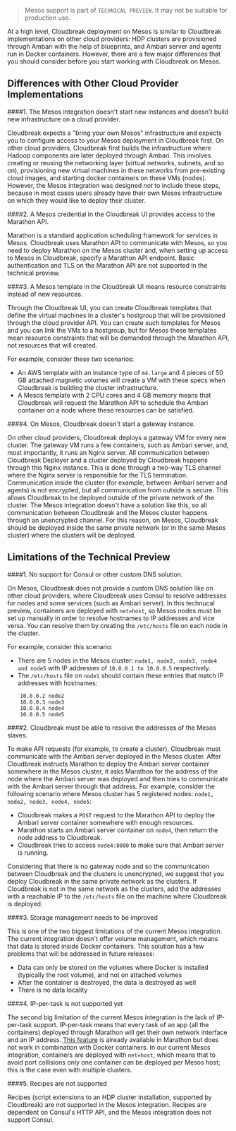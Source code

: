 > Mesos support is part of `TECHNICAL PREVIEW`. It may not be suitable for production use.

 At a high level, Cloudbreak deployment on Mesos is similar to Cloudbreak implementations on other cloud providers: HDP clusters are provisioned through Ambari with the help of blueprints, and Ambari server and agents run in Docker containers. However, there are a few major differences that you should consider before you start working with Cloudbreak on Mesos.

## Differences with Other Cloud Provider Implementations

####1. The Mesos integration doesn't start new instances and doesn't build new infrastructure on a cloud provider.

Cloudbreak expects a "bring your own Mesos" infrastructure and expects you to configure access to your Mesos deployment in Cloudbreak first. On other cloud providers, Cloudbreak first builds the infrastructure where Hadoop components are later deployed through Ambari. This involves creating or reusing the networking layer (virtual networks, subnets, and so on), provisioning new virtual machines in these networks from pre-existing cloud images, and starting docker containers on these VMs (nodes). However, the Mesos integration was designed *not* to include these steps, because in most cases users already have their own Mesos infrastructure on which they would like to deploy their cluster. 

####2. A Mesos credential in the Cloudbreak UI provides access to the Marathon API.

Marathon is a standard application scheduling framework for services in Mesos. Cloudbreak uses Marathon API to communicate with Mesos, so you need to deploy Marathon on the Mesos cluster and, when setting up access to Mesos in Cloudbreak, specify a Marathon API endpoint. Basic authentication and TLS on the Marathon API are not supported in the technical preview.

####3. A Mesos template in the Cloudbreak UI means resource constraints instead of new resources.

Through the Cloudbreak UI, you can create Cloudbreak templates that define the virtual machines in a cluster's hostgroup that will be provisioned through the cloud provider API. You can create such templates for Mesos and you can link the VMs to a hostgroup, but for Mesos these templates mean resource constraints that will be demanded through the Marathon API, not resources that will created. 
  
For example, consider these two scenarios:  
- An AWS template with an instance type of `m4.large` and 4 pieces of 50 GB attached magnetic volumes will create a VM with these specs when Cloudbreak is building the cluster infrastructure.
- A Mesos template with 2 CPU cores and 4 GB memory means that Cloudbreak will request the Marathon API to schedule the Ambari container on a node where these resources can be satisfied.

####4. On Mesos, Cloudbreak doesn't start a gateway instance.

On other cloud providers, Cloudbreak deploys a gateway VM for every new cluster. The gateway VM runs a few containers, such as Ambari server, and, most importantly, it runs an Nginx server. All communication between Cloudbreak Deployer and a cluster deployed by Cloudbreak hsppens through this Nginx instance. This is done through a two-way TLS channel where the Nginx server is responsible for the TLS termination. Communication inside the cluster (for example, between Ambari server and agents) is not encrypted, but all communication from outside is secure. This allows Cloudbreak to be deployed outside of the private network of the cluster. The Mesos integration doesn't have a solution like this, so all communication between Cloudbreak and the Mesos cluster happens through an unencrypted channel. For this reason, on Mesos, Cloudbreak should be deployed inside the same private network (or in the same Mesos cluster) where the clusters will be deployed.

## Limitations of the Technical Preview 

####1. No support for Consul or other custom DNS solution.

On Mesos, Cloudbreak does not provide a custom DNS solution like on other cloud providers, where Cloudbreak uses Consul to resolve addresses for nodes and some services (such as Ambari server). In this technucal preview, containers are deployed with `net=host`, so Mesos nodes must be set up manually in order to resolve hostnames to IP addresses and vice versa. You can resolve them by creating the `/etc/hosts` file on each node in the cluster.
  
For example, consider this scenario:  
- There are 5 nodes in the Mesos cluster: `node1, node2, node3, node4 and node5` with IP addresses of `10.0.0.1 to 10.0.0.5` respectively.
- The `/etc/hosts` file on `node1` should contain these entries that match IP addresses with hostnames:

```
	10.0.0.2 node2
	10.0.0.3 node3
	10.0.0.4 node4
	10.0.0.5 node5
```

####2. Cloudbreak must be able to resolve the addresses of the Mesos slaves.

To make API requests (for example, to create a cluster), Cloudbreak must communicate with the Ambari server deployed in the Mesos cluster. After Cloudbreak instructs Marathon to deploy the Ambari server container somewhere in the Mesos cluster, it asks Marathon for the address of the node where the Ambari server was deployed and then tries to communicate with the Ambari server through that address. For example, consider the following scenario where Mesos cluster has 5 registered nodes: `node1, node2, node3, node4, node5`:

- Cloudbreak makes a `POST` request to the Marathon API to deploy the Ambari server container somewhere with enough resources.
- Marathon starts an Ambari server container on `node4`, then return the node address to Cloudbreak.
- Cloudbreak tries to access `node4:8080` to make sure that Ambari server is running.

Considering that there is no gateway node and so the communication between Cloudbreak and the clusters is unencrypted, we suggest that you deploy Cloudbreak in the same private network as the clusters. If Cloudbreak is not in the same network as the clusters, add the addresses with a reachable IP to the `/etc/hosts` file on the machine where Cloudbreak is deployed.

####3. Storage management needs to be improved

This is one of the two biggest limitations of the current Mesos integration. The current integration doesn't offer volume management, which means that data is stored inside Docker containers. This solution has a few problems that will be addressed in future releases:
  
- Data can only be stored on the volumes where Docker is installed (typically the root volume), and not on attached volumes
- After the container is destroyed, the data is destroyed as well
- There is no data locality

####4. IP-per-task is not supported yet

The second big limitation of the current Mesos integration is the lack of IP-per-task support. IP-per-task means that every task of an app (all the containers) deployed through Marathon will get their own network interface and an IP address. [This feature](https://mesosphere.github.io/marathon/docs/ip-per-task.html) is already available in Marathon but does not work in combination with Docker containers. In our current Mesos integration, containers are deployed with `net=host`, which means that to avoid port collisions only one container can be deployed per Mesos host; this is the case even with multiple clusters.

####5. Recipes are not supported

Recipes (script extensions to an HDP cluster installation, supported by Cloudbreak) are not supported in the Mesos integration. Recipes are dependent on Consul's HTTP API, and the Mesos integration does not support Consul.

